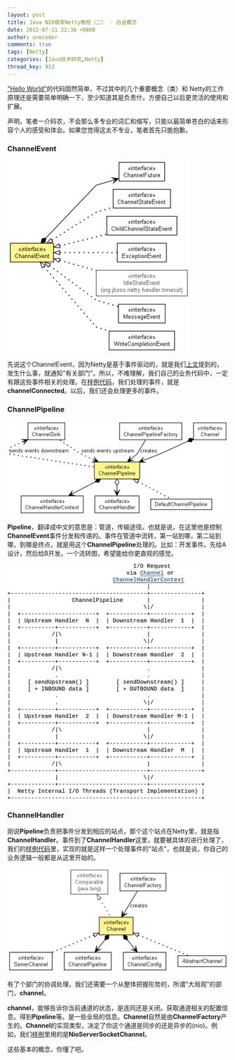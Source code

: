 ```yaml
---
layout: post
title: Java NIO框架Netty教程（二） - 白话概念
date: 2012-07-11 22:38 +0800
author: onecoder
comments: true
tags: [Netty]
categories: [Java技术研究,Netty]
thread_key: 913
---
```


<a href="http://www.coderli.com/netty-course-hello-world/" target="\_blank"> "Hello World"</a>的代码固然简单，不过其中的几个重要概念（类）和 Netty的工作原理还是需要简单明确一下，至少知道其是负责什。方便自己以后更灵活的使用和扩展。

声明，笔者一介码农，不会那么多专业的词汇和缩写，只能以最简单苍白的话来形容个人的感受和体会。如果您觉得这太不专业，笔者首先只能抱歉。

### ChannelEvent

![](/images/oldposts/FjuwT.jpg)

先说这个ChannelEvent，因为Netty是基于事件驱动的，就是我们<a href="http://www.coderli.com/netty-course-hello-world/" target="\_blank">上文</a>提到的，发生什么事，就通知"有关部门"。所以，不难理解，我们自己的业务代码中，一定有跟这些事件相关的处理。在<a href="http://www.coderli.com/netty-course-hello-world/" target="\_blank">样例代码</a>，我们处理的事件，就是**channelConnected**。以后，我们还会处理更多的事件。

### ChannelPipeline

![](/images/oldposts/y2XNy.jpg)

**Pipeline**，翻译成中文的意思是：管道，传输途径。也就是说，在这里他是控制**ChannelEvent**事件分发和传递的。事件在管道中流转，第一站到哪，第二站到哪，到哪是终点，就是用这个**ChannelPipeline**处理的。比如：开发事件。先给A设计，然后给B开发。一个流转图，希望能给你更直观的感觉。

![](/images/oldposts/3SIYH.jpg)

### ChannelHandler

刚说**Pipeline**负责把事件分发到相应的站点，那个这个站点在Netty里，就是指**ChannelHandler**。事件到了**ChannelHandler**这里，就要被具体的进行处理了，我们的<a href="http://www.coderli.com/netty-course-hello-world/" >样例代码</a>里，实现的就是这样一个处理事件的"站点"，也就是说，你自己的业务逻辑一般都是从这里开始的。

![](/images/oldposts/BuUyL.jpg)

有了个部门的协调处理，我们还需要一个从整体把握形势的，所谓"大局观"的部门，**channel**。

**channel**，能够告诉你当前通道的状态，是连同还是关闭。获取通道相关的配置信息。得到**Pipeline**等。是一些全局的信息。**Channel**自然是由**ChannelFactory**产生的。**Channel**的实现类型，决定了你这个通道是同步的还是异步的(nio)。例如，我们<a href="http://www.coderli.com/netty-course-hello-world/" target="\_blank">样例</a>里用的是**NioServerSocketChannel**。

这些基本的概念，你懂了吧。
